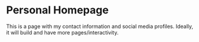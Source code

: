 # Personal Homepage
This is a page with my contact information and social media profiles. Ideally, it will build and have more pages/interactivity.
